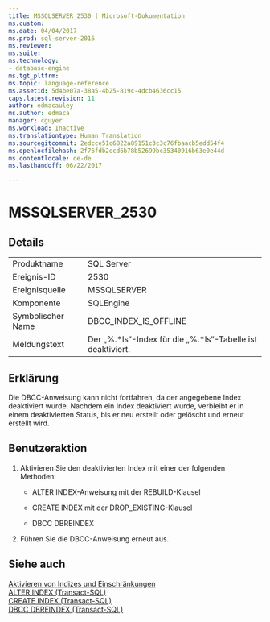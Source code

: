```yaml
---
title: MSSQLSERVER_2530 | Microsoft-Dokumentation
ms.custom: 
ms.date: 04/04/2017
ms.prod: sql-server-2016
ms.reviewer: 
ms.suite: 
ms.technology:
- database-engine
ms.tgt_pltfrm: 
ms.topic: language-reference
ms.assetid: 5d4be07a-38a5-4b25-819c-4dcb4636cc15
caps.latest.revision: 11
author: edmacauley
ms.author: edmaca
manager: cguyer
ms.workload: Inactive
ms.translationtype: Human Translation
ms.sourcegitcommit: 2edcce51c6822a89151c3c3c76fbaacb5edd54f4
ms.openlocfilehash: 2f76fdb2ecd6b78b52699bc35340916b63e0e44d
ms.contentlocale: de-de
ms.lasthandoff: 06/22/2017

---
```

# <a name="mssqlserver2530"></a>MSSQLSERVER_2530
  
## <a name="details"></a>Details  
  
|||  
|-|-|  
|Produktname|SQL Server|  
|Ereignis-ID|2530|  
|Ereignisquelle|MSSQLSERVER|  
|Komponente|SQLEngine|  
|Symbolischer Name|DBCC_INDEX_IS_OFFLINE|  
|Meldungstext|Der „%.*ls“-Index für die „%.\*ls“-Tabelle ist deaktiviert.|  
  
## <a name="explanation"></a>Erklärung  
Die DBCC-Anweisung kann nicht fortfahren, da der angegebene Index deaktiviert wurde. Nachdem ein Index deaktiviert wurde, verbleibt er in einem deaktivierten Status, bis er neu erstellt oder gelöscht und erneut erstellt wird.  
  
## <a name="user-action"></a>Benutzeraktion  
  
1.  Aktivieren Sie den deaktivierten Index mit einer der folgenden Methoden:  
  
    -   ALTER INDEX-Anweisung mit der REBUILD-Klausel  
  
    -   CREATE INDEX mit der DROP_EXISTING-Klausel  
  
    -   DBCC DBREINDEX  
  
2.  Führen Sie die DBCC-Anweisung erneut aus.  
  
## <a name="see-also"></a>Siehe auch  
[Aktivieren von Indizes und Einschränkungen](~/relational-databases/indexes/enable-indexes-and-constraints.md)  
[ALTER INDEX &#40;Transact-SQL&#41;](~/t-sql/statements/alter-index-transact-sql.md)  
[CREATE INDEX &#40;Transact-SQL&#41;](~/t-sql/statements/create-index-transact-sql.md)  
[DBCC DBREINDEX &#40;Transact-SQL&#41;](~/t-sql/database-console-commands/dbcc-dbreindex-transact-sql.md)  
  

